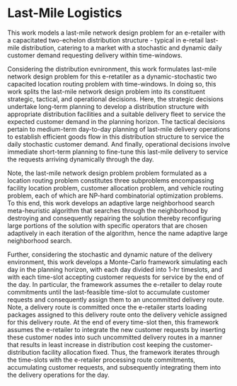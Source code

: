 # Last-Mile Logistics
This work models a last-mile network design problem for an e-retailer with a capacitated two-echelon distribution structure - typical in e-retail last-mile distribution, catering to a market with a stochastic and dynamic daily customer demand requesting delivery within time-windows.

Considering the distribution evnironment, this work formulates last-mile network design problem for this e-retatiler as a dynamic-stochastic two capacited location routing problem with time-windows. In doing so, this work splits the last-mile network design problem into its constituent strategic, tactical, and operational decisions. Here, the strategic decisions undertake long-term planning to develop a distribution structure with appropriate distribution facilities and a suitable delivery fleet to service the expected customer demand in the planning horizon. The tactical decisions pertain to medium-term day-to-day planning of last-mile delivery operations to establish efficient goods flow in this distribution structure to service the daily stochastic customer demand. And finally, operational decisions involve immediate short-term planning to fine-tune this last-mile delivery to service the requests arriving dynamically through the day.

Note, the last-mile network design problem problem formulated as a location routing problem constitutes three subproblems encompassing facility location problem, customer allocation problem, and vehicle routing problem, each of which are NP-hard combinatorial optimization problems. To this end, this work develops an adaptive large neighborhood search meta-heuristic algorithm that searches through the neighborhood by destroying and consequently repairing the solution thereby reconfiguring large portions of the solution with specific operators that are chosen adaptively in each iteration of the algorithm, hence the name adaptive large neighborhood search.

Further, considering the stochastic and dynamic nature of the delivery environment, this work develops a Monte-Carlo framework simulating each day in the planning horizon, with each day divided into 1-hr timeslots, and with each time-slot accepting customer requests for service by the end of the day. In particular, the framework assumes the e-retailer to delay route commitments until the last-feasible time-slot to accumulate customer requests and consequently assign them to an uncommitted delivery route. Note, a delivery route is committed once the e-retailer starts loading packages assigned to this delivery route onto the delivery vehicle assigned for this delivery route. At the end of every time-slot then, this framework assumes the e-retailer to integrate the new customer requests by inserting these customer nodes into such uncommitted delivery routes in a manner that results in least increase in distribution cost keeping the customer-distribution facility allocation fixed. Thus, the framework iterates through the time-slots with the e-retailer processing route commitments, accumulating customer requests, and subsequently integrating them into the delivery operations for the day.